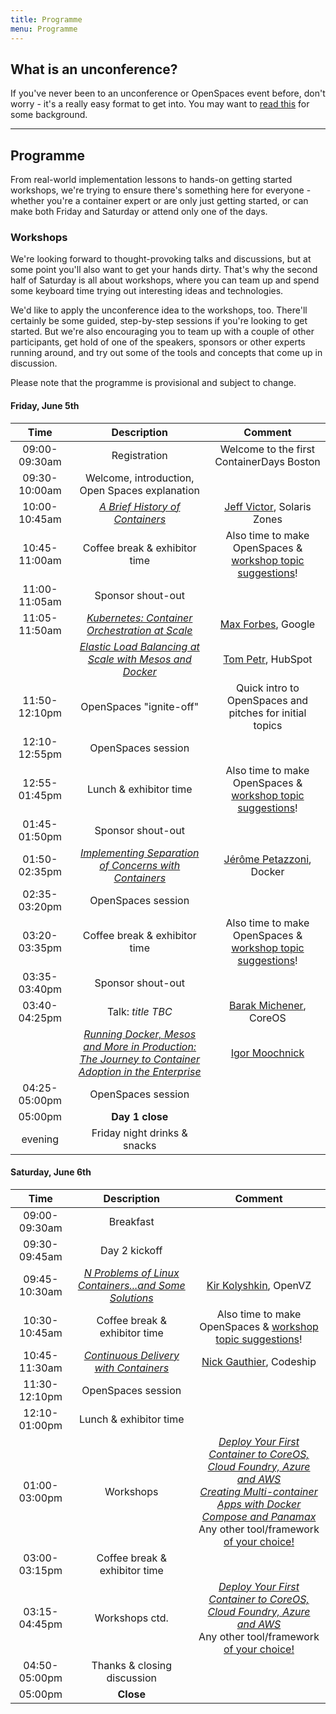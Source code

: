 ```yaml
---
title: Programme
menu: Programme
---
```


## What is an unconference?

If you've never been to an unconference or OpenSpaces event before, don't worry - it's a really easy format to get into. You may want to [read this](http://en.wikipedia.org/wiki/Unconference) for some background.

----

## Programme

From real-world implementation lessons to hands-on getting started workshops, we're trying to ensure there's something here for everyone - whether you're a container expert or are only just getting started, or can make both Friday and Saturday or attend only one of the days.

### <a name="workshops"></a>Workshops

We're looking forward to thought-provoking talks and discussions, but at some point you'll also want to get your hands dirty. That's why the second half of Saturday is all about workshops, where you can team up and spend some keyboard time trying out interesting ideas and technologies.

We'd like to apply the unconference idea to the workshops, too. There'll certainly be some guided, step-by-step sessions if you're looking to get started. But we're also encouraging you to team up with a couple of other participants, get hold of one of the speakers, sponsors or other experts running around, and try out some of the tools and concepts that come up in discussion.

Please note that the programme is provisional and subject to change.

#### Friday, June 5th

| Time    | Description          | Comment |
|:-----------:|:-------------:|:-----------:|
| 09:00-09:30am | Registration | Welcome to the first ContainerDays Boston |
| 09:30-10:00am | Welcome, introduction, Open Spaces explanation | |
| 10:00-10:45am | _[A Brief History of Containers](/programme#briefhist)_ | [Jeff Victor](../#speakers), Solaris Zones |
| 10:45-11:00am | Coffee break & exhibitor time | Also time to make OpenSpaces & [workshop topic suggestions](../#workshops)! |
| 11:00-11:05am | Sponsor shout-out | |
| 11:05-11:50am | _[Kubernetes: Container Orchestration at Scale](/programme#kubern)_ | [Max Forbes](../#speakers), Google |
| | _[Elastic Load Balancing at Scale with Mesos and Docker](/programme#elbatscale)_ | [Tom Petr](../#speakers), HubSpot |
| 11:50-12:10pm | OpenSpaces "ignite-off" | Quick intro to OpenSpaces and pitches for initial topics |
| 12:10-12:55pm | OpenSpaces session | |
| 12:55-01:45pm | Lunch & exhibitor time | Also time to make OpenSpaces & [workshop topic suggestions](../#workshops)! |
| 01:45-01:50pm | Sponsor shout-out | |
| 01:50-02:35pm | _[Implementing Separation of Concerns with Containers](/programme#sepconcerns)_ | [J&eacute;r&ocirc;me Petazzoni](../#speakers), Docker |
| 02:35-03:20pm | OpenSpaces session | |
| 03:20-03:35pm | Coffee break & exhibitor time | Also time to make OpenSpaces & [workshop topic suggestions](../#workshops)! |
| 03:35-03:40pm | Sponsor shout-out | |
| 03:40-04:25pm | Talk: _title TBC_ | [Barak Michener](../#speakers), CoreOS |
| | _[Running Docker, Mesos and More in Production: The Journey to Container Adoption in the Enterprise](/programme#journey)_ | [Igor Moochnick](../#speakers) |
| 04:25-05:00pm | OpenSpaces session | |
| 05:00pm | **Day 1 close** | |
| evening | Friday night drinks & snacks | |

#### Saturday, June 6th

| Time    | Description          | Comment |
|:-----------:|:-------------:|:-----------:|
| 09:00-09:30am | Breakfast | |
| 09:30-09:45am | Day 2 kickoff | |
| 09:45-10:30am | _[N Problems of Linux Containers...and Some Solutions](/programme#nproblems)_ | [Kir Kolyshkin](../#speakers), OpenVZ |
| 10:30-10:45am | Coffee break & exhibitor time | Also time to make OpenSpaces & [workshop topic suggestions](../#workshops)! |
| 10:45-11:30am | _[Continuous Delivery with Containers](/programme#cdwithcontainers)_ | [Nick Gauthier](../#speakers), Codeship |
| 11:30-12:10pm | OpenSpaces session | |
| 12:10-01:00pm | Lunch & exhibitor time | |
| 01:00-03:00pm | Workshops | _[Deploy Your First Container to CoreOS, Cloud Foundry, Azure and AWS](/programme#firstc)_<br/>_[Creating Multi-container Apps with Docker Compose and Panamax](/programme#dcpana)_<br/>Any other tool/framework [of your choice!](../#workshops) |
| 03:00-03:15pm | Coffee break & exhibitor time | |
| 03:15-04:45pm | Workshops ctd. | _[Deploy Your First Container to CoreOS, Cloud Foundry, Azure and AWS](/programme#firstc)_<br/>Any other tool/framework [of your choice!](../#workshops) |
| 04:50-05:00pm | Thanks & closing discussion | |
| 05:00pm | **Close** | |

